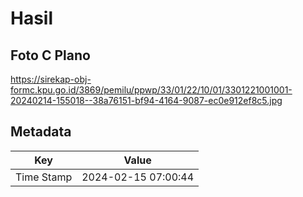 # Hasil

## Foto C Plano

https://sirekap-obj-formc.kpu.go.id/3869/pemilu/ppwp/33/01/22/10/01/3301221001001-20240214-155018--38a76151-bf94-4164-9087-ec0e912ef8c5.jpg


## Metadata

| Key        | Value               |
| ---------- | ------------------- |
| Time Stamp | 2024-02-15 07:00:44 |



